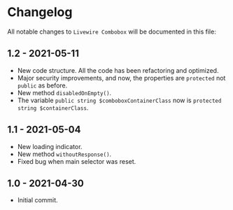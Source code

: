 # Changelog

All notable changes to `Livewire Combobox` will be documented in this file:

## 1.2 - 2021-05-11

- New code structure. All the code has been refactoring and optimized.
- Major security improvements, and now, the properties are `protected` not `public` as before.
- New method `disabledOnEmpty()`.
- The variable `public string $comboboxContainerClass` now is `protected string $containerClass`.

## 1.1 - 2021-05-04

- New loading indicator.
- New method `withoutResponse()`.
- Fixed bug when main selector was reset.

## 1.0 - 2021-04-30

- Initial commit.
